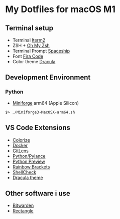 # My Dotfiles for macOS M1

## Terminal setup
- Terminal [Iterm2](https://iterm2.com)
- ZSH + [Oh My Zsh](https://github.com/ohmyzsh/ohmyzsh)
- Terminal Prompt [Spaceship](https://github.com/spaceship-prompt/spaceship-prompt) 
- Font [Fira Code](https://github.com/tonsky/FiraCode)
- Color theme [Dracula](https://draculatheme.com/iterm)

## Development Environment

### Python

- [Miniforge](https://github.com/conda-forge/miniforge) arm64 (Apple Silicon)

```
$> ./Miniforge3-MacOSX-arm64.sh
```

## VS Code Extensions

- [Colorize](https://marketplace.visualstudio.com/items?itemName=kamikillerto.vscode-colorize)
- [Docker](https://marketplace.visualstudio.com/itemsitemName=ms-azuretools.vscode-docker)
- [GitLens](https://marketplace.visualstudio.com/items?itemName=eamodio.gitlens)
- [Python/Pylance](https://marketplace.visualstudio.com/items?itemName=ms-python.python)
- [Python Preview](https://marketplace.visualstudio.com/items?itemName=dongli.python-preview)
- [Rainbow Brackets](https://marketplace.visualstudio.com/items?itemName=2gua.rainbow-brackets)
- [ShellCheck](https://marketplace.visualstudio.com/items?itemName=timonwong.shellcheck)
- [Dracula theme](https://marketplace.visualstudio.com/items?itemName=dracula-theme.dracula)

## Other software i use
- [Bitwarden](https://bitwarden.com)
- [Rectangle](https://rectangleapp.com)

